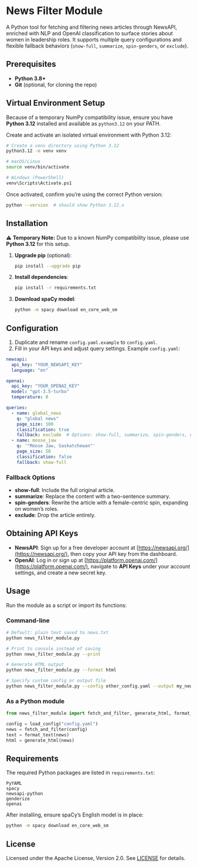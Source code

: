 # News Filter Module

A Python tool for fetching and filtering news articles through NewsAPI, enriched with NLP and OpenAI classification to surface stories about women in leadership roles. It supports multiple query configurations and flexible fallback behaviors (`show-full`, `summarize`, `spin-genders`, or `exclude`).

## Prerequisites

* **Python 3.8+**
* **Git** (optional, for cloning the repo)

## Virtual Environment Setup

Because of a temporary NumPy compatibility issue, ensure you have **Python 3.12** installed and available as `python3.12` on your PATH.

Create and activate an isolated virtual environment with Python 3.12:

```bash
# Create a venv directory using Python 3.12
python3.12 -m venv venv

# macOS/Linux
source venv/bin/activate

# Windows (PowerShell)
venv\Scripts\Activate.ps1
```

Once activated, confirm you’re using the correct Python version:

```bash
python --version  # should show Python 3.12.x
```

## Installation

⚠️ **Temporary Note:** Due to a known NumPy compatibility issue, please use **Python 3.12** for this setup.

1. **Upgrade pip** (optional):

   ```bash
   pip install --upgrade pip
   ```
2. **Install dependencies**:

   ```bash
   pip install -r requirements.txt
   ```
3. **Download spaCy model**:

   ```bash
   python -m spacy download en_core_web_sm
   ```

## Configuration

1. Duplicate and rename `config.yaml.example` to `config.yaml`.
2. Fill in your API keys and adjust query settings. Example `config.yaml`:

```yaml
newsapi:
  api_key: "YOUR_NEWSAPI_KEY"
  language: "en"

openai:
  api_key: "YOUR_OPENAI_KEY"
  model: "gpt-3.5-turbo"
  temperature: 0

queries:
  - name: global_news
    q: "global news"
    page_size: 100
    classification: true
    fallback: exclude  # Options: show-full, summarize, spin-genders, exclude
  - name: moose_jaw
    q: '"Moose Jaw, Saskatchewan"'
    page_size: 50
    classification: false
    fallback: show-full
```

### Fallback Options

* **show-full**: Include the full original article.
* **summarize**: Replace the content with a two-sentence summary.
* **spin-genders**: Rewrite the article with a female-centric spin, expanding on women’s roles.
* **exclude**: Drop the article entirely.

## Obtaining API Keys

* **NewsAPI**: Sign up for a free developer account at [https://newsapi.org/](https://newsapi.org/), then copy your API key from the dashboard.
* **OpenAI**: Log in or sign up at [https://platform.openai.com/](https://platform.openai.com/), navigate to **API Keys** under your account settings, and create a new secret key.

## Usage

Run the module as a script or import its functions:

### Command-line

```bash
# Default: plain text saved to news.txt
python news_filter_module.py

# Print to console instead of saving
python news_filter_module.py --print

# Generate HTML output
python news_filter_module.py --format html

# Specify custom config or output file
python news_filter_module.py --config other_config.yaml --output my_news.html
```

### As a Python module

```python
from news_filter_module import fetch_and_filter, generate_html, format_text, load_config

config = load_config("config.yaml")
news = fetch_and_filter(config)
text = format_text(news)
html = generate_html(news)
```

## Requirements

The required Python packages are listed in `requirements.txt`:

```
PyYAML
spacy
newsapi-python
genderize
openai
```

After installing, ensure spaCy’s English model is in place:

```bash
python -m spacy download en_core_web_sm
```

## License

Licensed under the Apache License, Version 2.0. See [LICENSE](LICENSE) for details.
